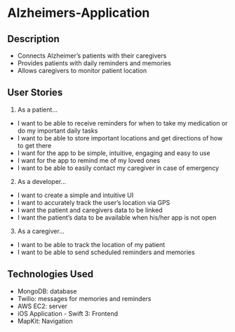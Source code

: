 # Alzheimers-Application

## Description
- Connects Alzheimer’s patients with their caregivers
- Provides patients with daily reminders and memories
- Allows caregivers to monitor patient location

## User Stories
1. As a patient...
  - I want to be able to receive reminders for when to take my medication or do my important daily tasks
  - I want to be able to store important locations and get directions of how to get there
  - I want for the app to be simple, intuitive, engaging and easy to use
  - I want for the app to remind me of my loved ones
  - I want to be able to easily contact my caregiver in case of emergency

 2. As a developer…
  - I want to create a simple and intuitive UI
  - I want to accurately track the user’s location via GPS
  - I want the patient and caregivers data to be linked
  - I want the patient’s data to be available when his/her app is not open

3. As a caregiver...
  - I want to be able to track the location of my patient
  - I want to be able to send scheduled reminders and memories

## Technologies Used
  - MongoDB:  database
  - Twilio: messages for memories and reminders
  - AWS EC2: server
  - iOS Application - Swift 3: Frontend
  - MapKit: Navigation
